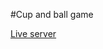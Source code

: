 #Cup and ball game

<a target="_blank" href="https://biandresen.github.io/CupnBallGame/">Live server</a>
